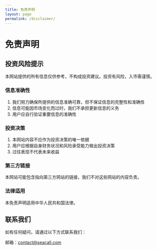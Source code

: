 ```yaml
---
title: 免责声明
layout: page
permalink: /disclaimer/
---
```


# 免责声明

## 投资风险提示

本网站提供的所有信息仅供参考，不构成投资建议。投资有风险，入市需谨慎。

### 信息准确性

1. 我们努力确保所提供的信息准确可靠，但不保证信息的完整性和准确性
2. 信息可能因市场变化而过时，我们不承担更新信息的义务
3. 用户应自行验证重要信息的准确性

### 投资决策

1. 本网站内容不应作为投资决策的唯一依据
2. 用户应根据自身财务状况和风险承受能力做出投资决策
3. 过往表现不代表未来收益

### 第三方链接

本网站可能包含指向第三方网站的链接，我们不对这些网站的内容负责。

### 法律适用

本免责声明适用中华人民共和国法律。

## 联系我们

如有任何疑问，请通过以下方式联系我们：

邮箱：contact@seacall.com